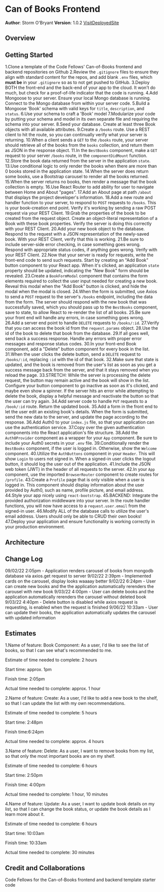 # Can of Books Frontend

**Author**: Storm O'Bryant
**Version**: 1.0.2
[VisitDeployedSite](https://can-of-books-stormy.netlify.app/)

## Overview
<!-- Provide a high level overview of what this application is and why you are building it, beyond the fact that it's an assignment for this class. (i.e. What's your problem domain?) -->

## Getting Started

1.Clone a template of the Code Fellows' Can-of-Books frontend and backend repositories on Github
2.Review the `.gitignore` files to ensure they align with standard content for the repos, and add blank `.env` files, which **must be** in your `.gitignore` so as to not get pushed to GitHub.
3.Deploy BOTH the front-end and the back-end of your app to the cloud. It won't do much, but check for a proof-of-life indicator that the code is running.
4.Add Mongoose to your server. Ensure your local Mongo database is running. Connect to the Mongo database from within your server code.
5.Build a Mongoose 'Book' schema with valid keys for `title`, `description`, and `status`.
6.Use your schema to craft a 'Book' model
7.Modularize your code by putting your schema and model in its own separate file and requiring the schema into your server.
8.Seed your database. Create at least three Book objects with all available attributes.
9.Create a `/books` route. Use a REST client to hit the route, so you can continually verify what your server is returning.
10.When a client sends a `GET` to the `/books` route, your server should retrieve all of the books from the `books` collection, and return them as JSON in the response object.
11.In the `BestBooks` component, make a `GET` request to your server `/books` route, in the `componentDidMount` function.
12.Store the book data returned from the server in the application `state`.
13.Use conditional logic to only render the books when there are more than 0 books stored in the application state.
14.When the server does return some books, use a Bootstrap carousel to render all the books returned.
15.When the server returns no books, then render a message that the book collection is empty.
16.Use React Router to add ability for user to navigate between Home and About "pages".
17.Add an About page at path `/about` that displays the project developer's information.
18.Add a new route and handler function to your server, to respond to `POST` requests to `/books`. This is your book-creation end point. Verify it's working by sending a raw POST request via your REST Client.
19.Grab the properties of the book to be created from the request object. Create an object-literal representation of a Book with these book properties. Verify the server is doing this correctly with your REST Client.
20.Add your new book object to the database. Respond to the request with a JSON representation of the newly-saved book. With your REST Client, verify that this is working.
21.Be sure to include server-side error checking, in case something goes wrong. Respond with appropriate status codes, if anything goes wrong. Verify with your REST Client.
22.Now that your server is ready for requests, write the front-end code to send such requests. Start by creating an "Add Book" button component to your React app. When it's clicked, an application `state` property should be updated, indicating the "New Book" form should be revealed.
23.Create a `BookFormModal` component that contains the form elements required to collect the user input needed for creating a new book. Reveal this modal when the "Add Book" button is clicked, and hide the modal when the modal is closed.
24.When the form is submitted, use Axios to send a `POST` request to the server's `/books` endpoint, including the data from the form. The server should respond with the new book that was successfully saved, which you should pass up to the `BestBooks` component, save to state, to allow React to re-render the list of all books.
25.Be sure your front end will handle any errors, in case something goes wrong.
26.Add a server end point to handle `DELETE` requests to `/books/:id`.
27.Verify that you can access the book id from the `request.params` object.
28.Use the id of the book to delete that book from the database.
29.If all goes well, send back a success response. Handle any errors with proper error messages and response status codes.
30.In your front-end Book component, add a "Delete" button component for every book in the list.
31.When the user clicks the delete button, send a `DELETE` request to `/books/:id`, replacing `:id` with the id of that book.
32.Make sure that state is updated, and the book is removed from the user's list as soon as you get a success message back from the server, and that it stays removed when you reload the page.
33.STRETCH: While the server is processing the delete request, the button may remain active and the book will show in the list. Configure your button component to go inactive as soon as it's clicked, and maybe even show a spinner. If the server hits an error while attempting to delete the book, display a helpful message and reactivate the button so that the user can try again.
34.Add server code to handle `PUT` requests to a `/book/:id` route. Return the updated book.
35.Add a form in the front end to let the user edit an existing book's details. When the form is submitted, send the new data to the server, and update the page according to the response.
36.Add Auth0 to your `index.js` file, so that your application can use the authentication service.
37.Copy over the given authentication components into the React application's file structure.
38.Add the `Auth0Provider` component as a wrapper for your `App` component. Be sure to include your Auth0 secrets in your `.env` file.
39.Conditionally render the `BestBooks` component, if the user is logged in. Otherwise, show the `Welcome` component.
40.Utilize the `AuthButtons` component in your `Header`. This will show `Login` to users not signed in. When a signed-in user clicks the logout button, it should log the user out of the application.
41.Include the JSON web token (JWT) in the header of all requests to the server.
42.In your `App` component, use the imported `BrowserRouter` component to create routes for `/profile`.
43.Create a `Profile` page that is only visible when a user is logged in. This component should display information about the user provided by Auth0, such as name, profile picture, and email address.
44.Style your app nicely using `react-bootstrap`.
45.BACKEND: Integrate the provided authorization middleware into your server. In the route handler functions, you will now have access to a `request.user.email` from the signed-in user.
46.Modify ALL of the database calls to utilize the user's email address. Users should only be able to CRUD their own books!
47.Deploy your application and ensure functionality is working correctly in your production environment.

## Architecture
<!-- Provide a detailed description of the application design. What technologies (languages, libraries, etc) you're using, and any other relevant design information. -->

## Change Log

09/02/22 2:05pm - Application renders carousel of books from mongodb database via axios.get request to server
9/02/22 2:39pm - Implemented cards on the carousel, display looks waaaay better
9/02/22 6:24pm - User can create new books and the the application automatically rerenders the carousel with new book
9/03/22 4:00pm - User can delete books and the application automatically rerenders the carousel without deleted book
9/03/22 4:40pm - Delete button is disabled while axios request is requesting, is enabled when the request is finished
9/06/22 10:33am - User can update their books, the application automatically updates the carousel with updated information

## Estimates

1.Name of feature: Book Component: As a user, I'd like to see the list of books, so that I can see what's recommended to me.

Estimate of time needed to complete: 2 hours

Start time: approx. 1pm

Finish time: 2:05pm

Actual time needed to complete: approx. 1 hour

2.Name of feature: Create: As a user, I'd like to add a new book to the shelf, so that I can update the list with my own recommendations.

Estimate of time needed to complete: 5 hours

Start time: 2:48pm

Finish time:6:24pm

Actual time needed to complete: approx. 4 hours

3.Name of feature: Delete: As a user, I want to remove books from my list, so that only the most important books are on my shelf.

Estimate of time needed to complete: 6 hours

Start time: 2:50pm

Finish time: 4:00pm

Actual time needed to complete: 1 hour, 10 minutes

4.Name of feature: Update: As a user, I want to update book details on my list, so that I can change the book status, or update the book details as I learn more about it.

Estimate of time needed to complete: 6 hours

Start time: 10:03am

Finish time: 10:33am

Actual time needed to complete: 30 minutes

## Credit and Collaborations

Code Fellows for the Can-of-Books frontend and backend template starter code
